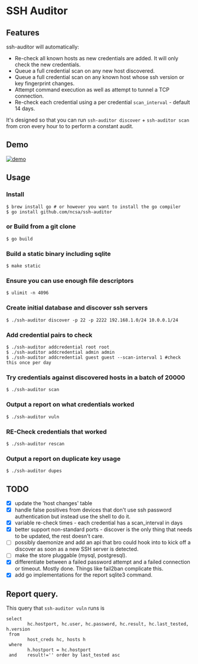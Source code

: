 # SSH Auditor

## Features

ssh-auditor will automatically:

* Re-check all known hosts as new credentials are added.  It will only check the new credentials.
* Queue a full credential scan on any new host discovered.
* Queue a full credential scan on any known host whose ssh version or key fingerprint changes.
* Attempt command execution as well as attempt to tunnel a TCP connection.
* Re-check each credential using a per credential `scan_interval` - default 14 days.


It's designed so that you can run `ssh-auditor discover` + `ssh-auditor scan`
from cron every hour to to perform a constant audit.

## Demo

[![demo](https://asciinema.org/a/5rb3wv8oyoqzd80jfl03grrcv.png)](https://asciinema.org/a/5rb3wv8oyoqzd80jfl03grrcv?autoplay=1)


## Usage

### Install

    $ brew install go # or however you want to install the go compiler
    $ go install github.com/ncsa/ssh-auditor

### or Build from a git clone

    $ go build

### Build a static binary including sqlite

    $ make static

### Ensure you can use enough file descriptors

    $ ulimit -n 4096

### Create initial database and discover ssh servers

    $ ./ssh-auditor discover -p 22 -p 2222 192.168.1.0/24 10.0.0.1/24

### Add credential pairs to check

    $ ./ssh-auditor addcredential root root
    $ ./ssh-auditor addcredential admin admin
    $ ./ssh-auditor addcredential guest guest --scan-interval 1 #check this once per day

### Try credentials against discovered hosts in a batch of 20000

    $ ./ssh-auditor scan

### Output a report on what credentials worked

    $ ./ssh-auditor vuln

### RE-Check credentials that worked

    $ ./ssh-auditor rescan

### Output a report on duplicate key usage

    $ ./ssh-auditor dupes

## TODO

 - [x] update the 'host changes' table
 - [x] handle false positives from devices that don't use ssh password authentication but instead use the shell to do it.
 - [x] variable re-check times - each credential has a scan_interval in days
 - [x] better support non-standard ports - discover is the only thing that needs to be updated, the rest doesn't care.
 - [ ] possibly daemonize and add an api that bro could hook into to kick off a discover as soon as a new SSH server is detected.
 - [ ] make the store pluggable (mysql, postgresql).
 - [x] differentiate between a failed password attempt and a failed connection or timeout.  Mostly done.  Things like fail2ban complicate this.
 - [x] add go implementations for the report sqlite3 command.

## Report query.

This query that `ssh-auditor vuln` runs is

    select
            hc.hostport, hc.user, hc.password, hc.result, hc.last_tested, h.version
     from
            host_creds hc, hosts h
     where
            h.hostport = hc.hostport
     and    result!='' order by last_tested asc
